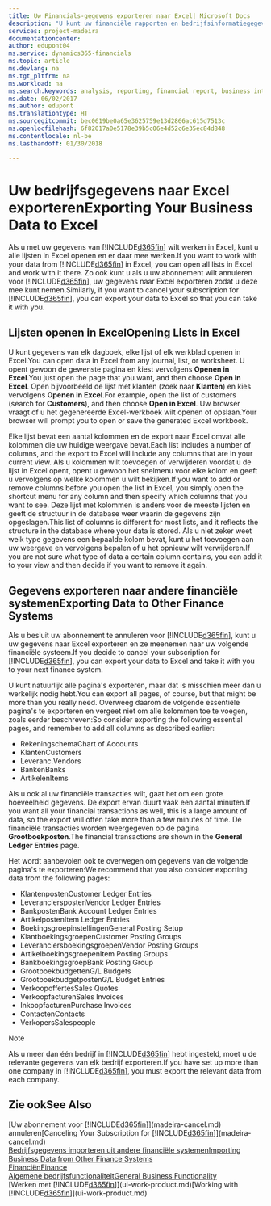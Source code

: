 ```yaml
---
title: Uw Financials-gegevens exporteren naar Excel| Microsoft Docs
description: "U kunt uw financiële rapporten en bedrijfsinformatiegegevens uit Finance and Operations, Business edition exporteren naar Excel of uw Financials-gegevens in Excel openen."
services: project-madeira
documentationcenter: 
author: edupont04
ms.service: dynamics365-financials
ms.topic: article
ms.devlang: na
ms.tgt_pltfrm: na
ms.workload: na
ms.search.keywords: analysis, reporting, financial report, business intelligence, BI, Excel
ms.date: 06/02/2017
ms.author: edupont
ms.translationtype: HT
ms.sourcegitcommit: bec0619be0a65e3625759e13d2866ac615d7513c
ms.openlocfilehash: 6f82017a0e5178e39b5c06e4d52c6e35ec84d848
ms.contentlocale: nl-be
ms.lasthandoff: 01/30/2018

---
```

# <a name="exporting-your-business-data-to-excel"></a><span data-ttu-id="4acb0-103">Uw bedrijfsgegevens naar Excel exporteren</span><span class="sxs-lookup"><span data-stu-id="4acb0-103">Exporting Your Business Data to Excel</span></span>
<span data-ttu-id="4acb0-104">Als u met uw gegevens van [!INCLUDE[d365fin](includes/d365fin_md.md)] wilt werken in Excel, kunt u alle lijsten in Excel openen en er daar mee werken.</span><span class="sxs-lookup"><span data-stu-id="4acb0-104">If you want to work with your data from [!INCLUDE[d365fin](includes/d365fin_md.md)] in Excel, you can open all lists in Excel and work with it there.</span></span> <span data-ttu-id="4acb0-105">Zo ook kunt u als u uw abonnement wilt annuleren voor [!INCLUDE[d365fin](includes/d365fin_md.md)], uw gegevens naar Excel exporteren zodat u deze mee kunt nemen.</span><span class="sxs-lookup"><span data-stu-id="4acb0-105">Similarly, if you want to cancel your subscription for [!INCLUDE[d365fin](includes/d365fin_md.md)], you can export your data to Excel so that you can take it with you.</span></span>

## <a name="opening-lists-in-excel"></a><span data-ttu-id="4acb0-106">Lijsten openen in Excel</span><span class="sxs-lookup"><span data-stu-id="4acb0-106">Opening Lists in Excel</span></span>
<span data-ttu-id="4acb0-107">U kunt gegevens van elk dagboek, elke lijst of elk werkblad openen in Excel.</span><span class="sxs-lookup"><span data-stu-id="4acb0-107">You can open data in Excel from any journal, list, or worksheet.</span></span> <span data-ttu-id="4acb0-108">U opent gewoon de gewenste pagina en kiest vervolgens **Openen in Excel**.</span><span class="sxs-lookup"><span data-stu-id="4acb0-108">You just open the page that you want, and then choose **Open in Excel**.</span></span> <span data-ttu-id="4acb0-109">Open bijvoorbeeld de lijst met klanten (zoek naar **Klanten**) en kies vervolgens **Openen in Excel**.</span><span class="sxs-lookup"><span data-stu-id="4acb0-109">For example, open the list of customers (search for **Customers**), and then choose **Open in Excel**.</span></span> <span data-ttu-id="4acb0-110">Uw browser vraagt of u het gegenereerde Excel-werkboek wilt openen of opslaan.</span><span class="sxs-lookup"><span data-stu-id="4acb0-110">Your browser will prompt you to open or save the generated Excel workbook.</span></span>  

<span data-ttu-id="4acb0-111">Elke lijst bevat een aantal kolommen en de export naar Excel omvat alle kolommen die uw huidige weergave bevat.</span><span class="sxs-lookup"><span data-stu-id="4acb0-111">Each list includes a number of columns, and the export to Excel will include any columns that are in your current view.</span></span> <span data-ttu-id="4acb0-112">Als u kolommen wilt toevoegen of verwijderen voordat u de lijst in Excel opent, opent u gewoon het snelmenu voor elke kolom en geeft u vervolgens op welke kolommen u wilt bekijken.</span><span class="sxs-lookup"><span data-stu-id="4acb0-112">If you want to add or remove columns before you open the list in Excel, you simply open the shortcut menu for any column and then specify which columns that you want to see.</span></span> <span data-ttu-id="4acb0-113">Deze lijst met kolommen is anders voor de meeste lijsten en geeft de structuur in de database weer waarin de gegevens zijn opgeslagen.</span><span class="sxs-lookup"><span data-stu-id="4acb0-113">This list of columns is different for most lists, and it reflects the structure in the database where your data is stored.</span></span> <span data-ttu-id="4acb0-114">Als u niet zeker weet welk type gegevens een bepaalde kolom bevat, kunt u het toevoegen aan uw weergave en vervolgens bepalen of u het opnieuw wilt verwijderen.</span><span class="sxs-lookup"><span data-stu-id="4acb0-114">If you are not sure what type of data a certain column contains, you can add it to your view and then decide if you want to remove it again.</span></span>  

## <a name="exporting-data-to-other-finance-systems"></a><span data-ttu-id="4acb0-115">Gegevens exporteren naar andere financiële systemen</span><span class="sxs-lookup"><span data-stu-id="4acb0-115">Exporting Data to Other Finance Systems</span></span>
<span data-ttu-id="4acb0-116">Als u besluit uw abonnement te annuleren voor [!INCLUDE[d365fin](includes/d365fin_md.md)], kunt u uw gegevens naar Excel exporteren en ze meenemen naar uw volgende financiële systeem.</span><span class="sxs-lookup"><span data-stu-id="4acb0-116">If you decide to cancel your subscription for [!INCLUDE[d365fin](includes/d365fin_md.md)], you can export your data to Excel and take it with you to your next finance system.</span></span>  

<span data-ttu-id="4acb0-117">U kunt natuurlijk alle pagina's exporteren, maar dat is misschien meer dan u werkelijk nodig hebt.</span><span class="sxs-lookup"><span data-stu-id="4acb0-117">You can export all pages, of course, but that might be more than you really need.</span></span> <span data-ttu-id="4acb0-118">Overweeg daarom de volgende essentiële pagina's te exporteren en vergeet niet om alle kolommen toe te voegen, zoals eerder beschreven:</span><span class="sxs-lookup"><span data-stu-id="4acb0-118">So consider exporting the following essential pages, and remember to add all columns as described earlier:</span></span>  

* <span data-ttu-id="4acb0-119">Rekeningschema</span><span class="sxs-lookup"><span data-stu-id="4acb0-119">Chart of Accounts</span></span>  
* <span data-ttu-id="4acb0-120">Klanten</span><span class="sxs-lookup"><span data-stu-id="4acb0-120">Customers</span></span>  
* <span data-ttu-id="4acb0-121">Leveranc.</span><span class="sxs-lookup"><span data-stu-id="4acb0-121">Vendors</span></span>  
* <span data-ttu-id="4acb0-122">Banken</span><span class="sxs-lookup"><span data-stu-id="4acb0-122">Banks</span></span>  
* <span data-ttu-id="4acb0-123">Artikelen</span><span class="sxs-lookup"><span data-stu-id="4acb0-123">Items</span></span>  

<span data-ttu-id="4acb0-124">Als u ook al uw financiële transacties wilt, gaat het om een grote hoeveelheid gegevens. De export ervan duurt vaak een aantal minuten.</span><span class="sxs-lookup"><span data-stu-id="4acb0-124">If you want all your financial transactions as well, this is a large amount of data, so the export will often take more than a few minutes of time.</span></span> <span data-ttu-id="4acb0-125">De financiële transacties worden weergegeven op de pagina **Grootboekposten**.</span><span class="sxs-lookup"><span data-stu-id="4acb0-125">The financial transactions are shown in the **General Ledger Entries** page.</span></span>  

<span data-ttu-id="4acb0-126">Het wordt aanbevolen ook te overwegen om gegevens van de volgende pagina's te exporteren:</span><span class="sxs-lookup"><span data-stu-id="4acb0-126">We recommend that you also consider exporting data from the following pages:</span></span>  

* <span data-ttu-id="4acb0-127">Klantenposten</span><span class="sxs-lookup"><span data-stu-id="4acb0-127">Customer Ledger Entries</span></span>  
* <span data-ttu-id="4acb0-128">Leveranciersposten</span><span class="sxs-lookup"><span data-stu-id="4acb0-128">Vendor Ledger Entries</span></span>  
* <span data-ttu-id="4acb0-129">Bankposten</span><span class="sxs-lookup"><span data-stu-id="4acb0-129">Bank Account Ledger Entries</span></span>  
* <span data-ttu-id="4acb0-130">Artikelposten</span><span class="sxs-lookup"><span data-stu-id="4acb0-130">Item Ledger Entries</span></span>  
* <span data-ttu-id="4acb0-131">Boekingsgroepinstellingen</span><span class="sxs-lookup"><span data-stu-id="4acb0-131">General Posting Setup</span></span>  
* <span data-ttu-id="4acb0-132">Klantboekingsgroepen</span><span class="sxs-lookup"><span data-stu-id="4acb0-132">Customer Posting Groups</span></span>  
* <span data-ttu-id="4acb0-133">Leveranciersboekingsgroepen</span><span class="sxs-lookup"><span data-stu-id="4acb0-133">Vendor Posting Groups</span></span>  
* <span data-ttu-id="4acb0-134">Artikelboekingsgroepen</span><span class="sxs-lookup"><span data-stu-id="4acb0-134">Item Posting Groups</span></span>  
* <span data-ttu-id="4acb0-135">Bankboekingsgroep</span><span class="sxs-lookup"><span data-stu-id="4acb0-135">Bank Posting Group</span></span>  
* <span data-ttu-id="4acb0-136">Grootboekbudgetten</span><span class="sxs-lookup"><span data-stu-id="4acb0-136">G/L Budgets</span></span>  
* <span data-ttu-id="4acb0-137">Grootboekbudgetposten</span><span class="sxs-lookup"><span data-stu-id="4acb0-137">G/L Budget Entries</span></span>  
* <span data-ttu-id="4acb0-138">Verkoopoffertes</span><span class="sxs-lookup"><span data-stu-id="4acb0-138">Sales Quotes</span></span>  
* <span data-ttu-id="4acb0-139">Verkoopfacturen</span><span class="sxs-lookup"><span data-stu-id="4acb0-139">Sales Invoices</span></span>  
* <span data-ttu-id="4acb0-140">Inkoopfacturen</span><span class="sxs-lookup"><span data-stu-id="4acb0-140">Purchase Invoices</span></span>  
* <span data-ttu-id="4acb0-141">Contacten</span><span class="sxs-lookup"><span data-stu-id="4acb0-141">Contacts</span></span>  
* <span data-ttu-id="4acb0-142">Verkopers</span><span class="sxs-lookup"><span data-stu-id="4acb0-142">Salespeople</span></span>  

> [!NOTE]  
>   <span data-ttu-id="4acb0-143">Als u meer dan één bedrijf in [!INCLUDE[d365fin](includes/d365fin_md.md)] hebt ingesteld, moet u de relevante gegevens van elk bedrijf exporteren.</span><span class="sxs-lookup"><span data-stu-id="4acb0-143">If you have set up more than one company in [!INCLUDE[d365fin](includes/d365fin_md.md)], you must export the relevant data from each company.</span></span>

## <a name="see-also"></a><span data-ttu-id="4acb0-144">Zie ook</span><span class="sxs-lookup"><span data-stu-id="4acb0-144">See Also</span></span>
<span data-ttu-id="4acb0-145">[Uw abonnement voor [!INCLUDE[d365fin](includes/d365fin_md.md)]](madeira-cancel.md) annuleren</span><span class="sxs-lookup"><span data-stu-id="4acb0-145">[Canceling Your Subscription for [!INCLUDE[d365fin](includes/d365fin_md.md)]](madeira-cancel.md)</span></span>  
[<span data-ttu-id="4acb0-146">Bedrijfsgegevens importeren uit andere financiële systemen</span><span class="sxs-lookup"><span data-stu-id="4acb0-146">Importing Business Data from Other Finance Systems</span></span>](upload-data.md)  
[<span data-ttu-id="4acb0-147">Financiën</span><span class="sxs-lookup"><span data-stu-id="4acb0-147">Finance</span></span>](finance.md)  
[<span data-ttu-id="4acb0-148">Algemene bedrijfsfunctionaliteit</span><span class="sxs-lookup"><span data-stu-id="4acb0-148">General Business Functionality</span></span>](ui-across-business-areas.md)  
<span data-ttu-id="4acb0-149">[Werken met [!INCLUDE[d365fin](includes/d365fin_md.md)]](ui-work-product.md)</span><span class="sxs-lookup"><span data-stu-id="4acb0-149">[Working with [!INCLUDE[d365fin](includes/d365fin_md.md)]](ui-work-product.md)</span></span>  

